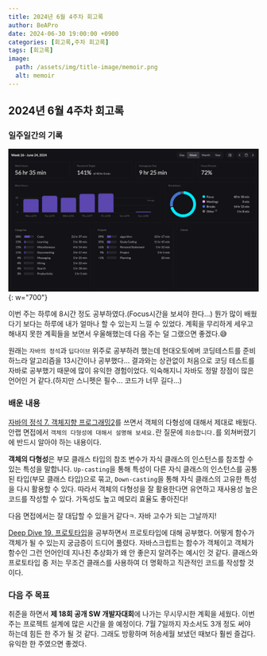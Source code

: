 ```yaml
---
title: 2024년 6월 4주차 회고록
author: BeAPro
date: 2024-06-30 19:00:00 +0900
categories: [회고록,주차 회고록]
tags: [회고록]
image:
  path: /assets/img/title-image/memoir.png
  alt: memoir
---
```

## **2024년 6월 4주차 회고록**

### 일주일간의 기록

![Desktop](/assets/img/memoir/2024-06-30-01.png){: w="700"}

이번 주는 하루에 8시간 정도 공부하였다.(Focus시간을 보셔야 한다...) 뭔가 많이 배웠다기 보다는 하루에 내가 얼마나 할 수 있는지 느낄 수 있었다.
계획을 무리하게 세우고 해내지 못한 계획들을 보면서 우울해했는데 다음 주는 덜 그랬으면 좋겠다.😅

원래는 `자바의 정석`과 `딥다이브` 위주로 공부하려 했는데 현대오토에버 코딩테스트를 준비하느라 알고리즘을 13시간이나 공부했다...
결과와는 상관없이 처음으로 코딩 테스트를 자바로 공부했기 때문에 많이 유익한 경험이었다. 익숙해지니 자바도 정말 장점이 많은 언어인 거 같다.(하지만 스니펫은 필수... 코드가 너무 길다...)

### 배운 내용

[자바의 정석 7. 객체지향 프로그래밍2](https://bea-pro.github.io/posts/javaBasic07/)를 쓰면서 객체의 다형성에 대해서 제대로 배웠다.
안랩 면접에서 `객체의 다형성에 대해서 설명해 보세요.`란 질문에 `죄송합니다.`를 외쳐버렸기에 반드시 알아야 하는 내용이다.

**객체의 다형성**은 부모 클래스 타입의 참조 변수가 자식 클래스의 인스턴스를 참조할 수 있는 특성을 말합니다. `Up-casting`을 통해 특성이 다른 자식 클래스의 인스턴스를 공통 된 타입(부모 클래스 타입)으로 묶고, `Down-casting`을 통해 자식 클래스의 고유한 특성을 다시 활용할 수 있다.
따라서 객체의 다형성을 잘 활용한다면 유연하고 재사용성 높은 코드를 작성할 수 있다. 가독성도 높고 메모리 효율도 좋아진다!

다음 면접에서는 잘 대답할 수 있을거 같다`ㅋ`. 자바 고수가 되는 그날까지!


[Deep Dive 19. 프로토타입](https://bea-pro.github.io/posts/deepdive19/)을 공부하면서 프로토타입에 대해 공부했다. 어떻게 함수가 객체가 될 수 있는지 궁금증이 드디어 풀렸다. 자바스크립트는 함수가 객체이고 객체가 함수인 그런 언어인데 지나친 추상화가 왜 안 좋은지 알려주는 예시인 것 같다.
클래스와 프로토타입 중 저는 무조건 클래스를 사용하여 더 명확하고 직관적인 코드를 작성할 것이다.


### 다음 주 목표

취준을 하면서 **제 18회 공개 SW 개발자대회**에 나가는 무시무시한 계획을 세웠다. 이번 주는 프로젝트 설계에 많은 시간을 쓸 예정이다.
7월 7일까지 자소서도 3개 정도 써야 하는데 힘든 한 주가 될 것 같다. 그래도 방황하며 허송세월 보냈던 때보다 훨씬 즐겁다. 유익한 한 주였으면 좋겠다.





